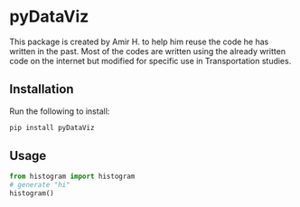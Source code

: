 # pyDataViz
This package is created by Amir H. to help him reuse the code he has written in the past. Most of the codes are written using the already written code on the internet but modified for specific use in Transportation studies. 
## Installation
Run the following to install:
```python
pip install pyDataViz
```
## Usage
```python
from histogram import histogram
# generate "hi"
histogram()
```
